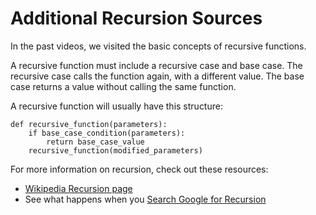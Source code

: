 # Additional Recursion Sources

In the past videos, we visited the basic concepts of recursive functions.

A recursive function must include a recursive case and base case. The recursive case calls the function again, with a different value. The base case returns a value without calling the same function.

A recursive function will usually have this structure:

```
def recursive_function(parameters):
    if base_case_condition(parameters):
        return base_case_value
    recursive_function(modified_parameters)
```

For more information on recursion, check out these resources:

* [Wikipedia Recursion page](https://en.wikipedia.org/wiki/Recursion)
* See what happens when you [Search Google for Recursion](https://www.google.com/search?q=recursion)